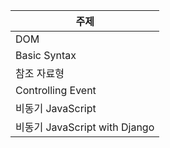 | 주제                          |
| ----------------------------- |
| DOM                           |
| Basic Syntax                  |
| 참조 자료형                   |
| Controlling Event             |
| 비동기 JavaScript             |
| 비동기 JavaScript with Django |